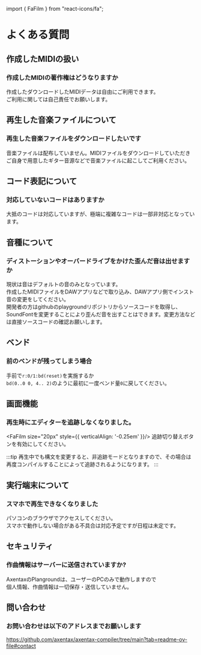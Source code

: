 import { FaFilm } from "react-icons/fa";

# よくある質問

## 作成したMIDIの扱い

### 作成したMIDIの著作権はどうなりますか

作成したダウンロードしたMIDIデータは自由にご利用できます。\
ご利用に関しては自己責任でお願いします。

## 再生した音楽ファイルについて

### 再生した音楽ファイルをダウンロードしたいです

音楽ファイルは配布していません。MIDIファイルをダウンロードしていただき\
ご自身で用意したギター音源などで音楽ファイルに起こしてご利用ください。

## コード表記について

### 対応していないコードはありますか

大抵のコードは対応していますが、極端に複雑なコードは一部非対応となっています。

## 音種について

### ディストーションやオーバードライブをかけた歪んだ音は出せますか

現状は音はデフォルトの音のみとなっています。\
作成したMIDIファイルをDAWアプリなどで取り込み、DAWアプリ側でインスト音の変更をしてください。\
開発者の方はgithubのplaygroundリポジトリからソースコードを取得し、SoundFontを変更することにより歪んだ音を出すことはできます。変更方法などは直接ソースコードの確認お願いします。

## ベンド

### 前のベンドが残ってしまう場合
手前で`r:0/1:bd(reset)`を実施するか\
`bd(0..0 0, 4.. 2)`のように最初に一度ベンド量`0`に戻してください。

## 画面機能

### 再生時にエディターを追跡しなくなりました。

<FaFilm size="20px" style={{ verticalAlign: '-0.25em' }}/> 追跡切り替えボタンを有効にしてください。

:::tip 再生中でも構文を変更すると、非追跡モードとなりますので、その場合は再度コンパイルすることによって追跡されるようになります。
:::

## 実行端末について

### スマホで再生できなくなりました

パソコンのブラウザでアクセスしてください。\
スマホで動作しない場合がある不具合は対応予定ですが日程は未定です。

## セキュリティ

### 作曲情報はサーバーに送信されていますか?

AxentaxのPlangroundは、ユーザーのPCのみで動作しますので\
個人情報、作曲情報は一切保存・送信していません。

## 問い合わせ

### お問い合わせは以下のアドレスまでお願いします
https://github.com/axentax/axentax-compiler/tree/main?tab=readme-ov-file#contact
